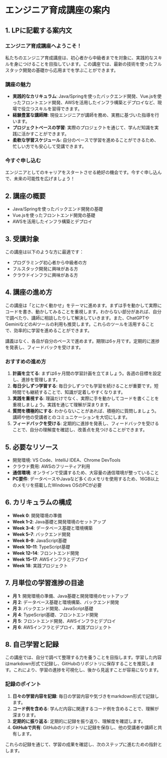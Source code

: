 # エンジニア育成講座の案内

## **1. LPに記載する案内文**

### **エンジニア育成講座へようこそ！**

私たちのエンジニア育成講座は、初心者から中級者までを対象に、実践的なスキルを身につけることを目指しています。この講座では、最新の技術を使ったフルスタック開発の基礎から応用までを学ぶことができます。

### **講座の魅力**

- **実践的なカリキュラム**: Java/Springを使ったバックエンド開発、Vue.jsを使ったフロントエンド開発、AWSを活用したインフラ構築とデプロイなど、現場で役立つスキルを習得できます。
- **経験豊富な講師陣**: 現役エンジニアが講師を務め、実務に基づいた指導を行います。
- **プロジェクトベースの学習**: 実際のプロジェクトを通じて、学んだ知識を実践に活かすことができます。
- **柔軟な学習スケジュール**: 自分のペースで学習を進めることができるため、忙しい方でも安心して受講できます。

### **今すぐ申し込む**

エンジニアとしてのキャリアをスタートさせる絶好の機会です。今すぐ申し込んで、未来の可能性を広げましょう！

## **2. 講座の概要**
- Java/Springを使ったバックエンド開発の基礎
- Vue.jsを使ったフロントエンド開発の基礎
- AWSを活用したインフラ構築とデプロイ

## **3. 受講対象**
この講座は以下のような方に最適です：
- プログラミング初心者から中級者の方
- フルスタック開発に興味がある方
- クラウドインフラに興味がある方

## **4. 講座の進め方**
この講座は「とにかく動かせ」をテーマに進めます。まずは手を動かして実際にコードを書き、動かしてみることを重視します。わからない部分があれば、自分で調べたり、講師に相談したりして解決していきます。また、ChatGPTやGeminiなどのAIツールの利用も推奨します。これらのツールを活用することで、効率的に学習を進めることができます。

講義はなく、各自が自分のペースで進めます。期限は6ヶ月です。定期的に進捗を発表し、フィードバックを受けます。

### **おすすめの進め方**
1. **計画を立てる**: まずは6ヶ月間の学習計画を立てましょう。各週の目標を設定し、進捗を管理します。
2. **毎日少しずつ学習する**: 毎日少しずつでも学習を続けることが重要です。短時間でも継続することで、知識が定着しやすくなります。
3. **実践を重視する**: 理論だけでなく、実際に手を動かしてコードを書くことを重視しましょう。実践を通じて理解が深まります。
4. **質問を積極的にする**: わからないことがあれば、積極的に質問しましょう。講師や他の受講者とのコミュニケーションを大切にします。
5. **フィードバックを受ける**: 定期的に進捗を発表し、フィードバックを受けることで、自分の理解度を確認し、改善点を見つけることができます。

## **5. 必要なリソース**
- 開発環境: VS Code、IntelliJ IDEA、Chrome DevTools
- クラウド費用: AWSのフリーティア利用
- **通信環境**: オンラインで受講するため、大容量の通信環境が整っていること
- **PC要件**: データベースやJavaなど多くのメモリを使用するため、16GB以上のメモリを搭載したWindows OSのPCが必要

## **6. カリキュラムの構成**
- **Week 0**: 開発環境の準備
- **Week 1–2**: Java基礎と開発環境のセットアップ
- **Week 3–4**: データベース基礎と環境構築
- **Week 5–7**: バックエンド開発
- **Week 8–9**: JavaScript基礎
- **Week 10–11**: TypeScript基礎
- **Week 12–14**: フロントエンド開発
- **Week 15–17**: AWSインフラとデプロイ
- **Week 18**: 実践プロジェクト

## **7. 月単位の学習進捗の目途**
- **月 1**: 開発環境の準備、Java基礎と開発環境のセットアップ
- **月 2**: データベース基礎と環境構築、バックエンド開発
- **月 3**: バックエンド開発、JavaScript基礎
- **月 4**: TypeScript基礎、フロントエンド開発
- **月 5**: フロントエンド開発、AWSインフラとデプロイ
- **月 6**: AWSインフラとデプロイ、実践プロジェクト

## **8. 自己学習と記録**

この講座では、自分で調べて整理する力を養うことを目指します。学習した内容はmarkdown形式で記録し、GitHubのリポジトリに保存することを推奨します。これにより、学習の進捗を可視化し、後から見返すことが容易になります。

### **記録のポイント**
1. **日々の学習内容を記録**: 毎日の学習内容や気づきをmarkdown形式で記録します。
2. **コード例を含める**: 学んだ内容に関連するコード例を含めることで、理解が深まります。
3. **定期的に振り返る**: 定期的に記録を振り返り、理解度を確認します。
4. **GitHubで共有**: GitHubのリポジトリに記録を保存し、他の受講者や講師と共有します。

これらの記録を通じて、学習の成果を確認し、次のステップに進むための指針とします。

